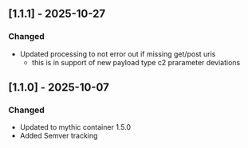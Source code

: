 
## [1.1.1] - 2025-10-27

### Changed

- Updated processing to not error out if missing get/post uris
  - this is in support of new payload type c2 prarameter deviations
  
## [1.1.0] - 2025-10-07

### Changed

- Updated to mythic container 1.5.0
- Added Semver tracking